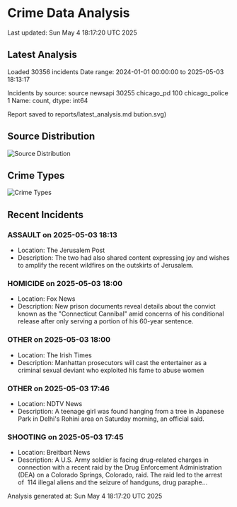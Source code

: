# Crime Data Analysis
Last updated: Sun May  4 18:17:20 UTC 2025

## Latest Analysis

Loaded 30356 incidents
Date range: 2024-01-01 00:00:00 to 2025-05-03 18:13:17

Incidents by source:
source
newsapi           30255
chicago_pd          100
chicago_police        1
Name: count, dtype: int64

Report saved to reports/latest_analysis.md
bution.svg)

## Source Distribution
![Source Distribution](images/source_distribution.svg)

## Crime Types
![Crime Types](images/crime_types.svg)

## Recent Incidents

### ASSAULT on 2025-05-03 18:13
- Location: The Jerusalem Post
- Description: The two had also shared content expressing joy and wishes to amplify the recent wildfires on the outskirts of Jerusalem.


### HOMICIDE on 2025-05-03 18:00
- Location: Fox News
- Description: New prison documents reveal details about the convict known as the "Connecticut Cannibal" amid concerns of his conditional release after only serving a portion of his 60-year sentence.


### OTHER on 2025-05-03 18:00
- Location: The Irish Times
- Description: Manhattan prosecutors will cast the entertainer as a criminal sexual deviant who exploited his fame to abuse women


### OTHER on 2025-05-03 17:46
- Location: NDTV News
- Description: A teenage girl was found hanging from a tree in Japanese Park in Delhi&#039;s Rohini area on Saturday morning, an official said.


### SHOOTING on 2025-05-03 17:45
- Location: Breitbart News
- Description: A U.S. Army soldier is facing drug-related charges in connection with a recent raid by the Drug Enforcement Administration (DEA) on a Colorado Springs, Colorado, raid. The raid led to the arrest of  114 illegal aliens and the seizure of handguns, drug paraphe…

Analysis generated at: Sun May  4 18:17:20 UTC 2025
